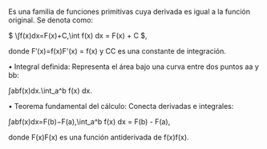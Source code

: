 Es una familia de funciones primitivas cuya derivada es igual a la función original. Se denota como:


$` \∫f(x)dx=F(x)+C,\int f(x) dx = F(x) + C `$, 

donde F′(x)=f(x)F'(x) = f(x) y CC es una constante de integración.

• Integral definida:
Representa el área bajo una curva entre dos puntos aa y bb:

∫abf(x)dx.\int_a^b f(x) dx. 

• Teorema fundamental del cálculo:
Conecta derivadas e integrales:

∫abf(x)dx=F(b)−F(a),\int_a^b f(x) dx = F(b) - F(a), 

donde F(x)F(x) es una función antiderivada de f(x)f(x).